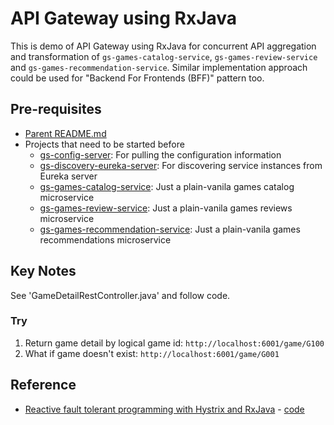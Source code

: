 # API Gateway using RxJava

This is demo of API Gateway using RxJava for concurrent API aggregation and transformation of `gs-games-catalog-service`, `gs-games-review-service` and `gs-games-recommendation-service`. Similar implementation approach could be used for "Backend For Frontends (BFF)" pattern too.

## Pre-requisites

* [Parent README.md](../README.md)
* Projects that need to be started before
	- [gs-config-server](../gs-config-server/README.md): For pulling the configuration information
	- [gs-discovery-eureka-server](../gs-discovery-eureka-server/README.md): For discovering service instances from Eureka server
	- [gs-games-catalog-service](../gs-games-catalog-service/README.md): Just a plain-vanila games catalog microservice
	- [gs-games-review-service](../gs-games-review-service/README.md): Just a plain-vanila games reviews microservice
	- [gs-games-recommendation-service](../gs-games-recommendation-service/README.md): Just a plain-vanila games recommendations microservice

## Key Notes

See 'GameDetailRestController.java' and follow code.

### Try

1. Return game detail by logical game id: `http://localhost:6001/game/G100`
2. What if game doesn't exist: `http://localhost:6001/game/G001`

## Reference

* [Reactive fault tolerant programming with Hystrix and RxJava](http://www.slideshare.net/mstine/reactive-fault-tolerant-programming-with-hystrix-and-rxjava) - [code](https://github.com/mstine/microservices-lab/tree/master/springbox-cloud/gateway)